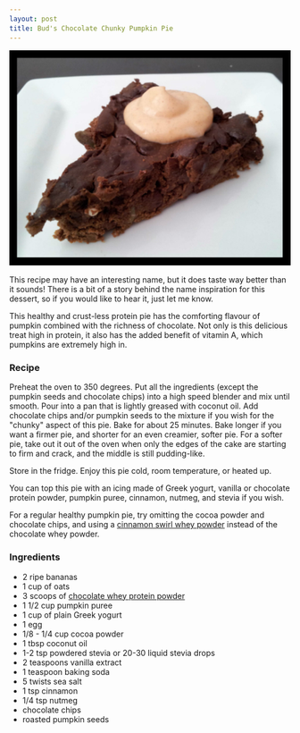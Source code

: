 ```yaml
---
layout: post
title: Bud's Chocolate Chunky Pumpkin Pie
---
```


![Chocolate Chunky Pumpkin Pie](/images/chocolate_chunky_pumpkin_pie.jpg)

This recipe may have an interesting name, but it does taste way better than it sounds! There is a bit of a story behind the name inspiration for this dessert, so if you would like to hear it, just let me know.

This healthy and crust-less protein pie has the comforting flavour of pumpkin combined with the richness of chocolate. Not only is this delicious treat high in protein, it also has the added benefit of vitamin A, which pumpkins are extremely high in. 

### Recipe
Preheat the oven to 350 degrees. Put all the ingredients (except the pumpkin seeds and chocolate chips) into a high speed blender and mix until smooth. Pour into a pan that is lightly greased with coconut oil. Add chocolate chips and/or pumpkin seeds to the mixture if you wish for the "chunky" aspect of this pie. Bake for about 25 minutes. Bake longer if you want a firmer pie, and shorter for an even creamier, softer pie. For a softer pie, take out it out of the oven when only the edges of the cake are starting to firm and crack, and the middle is still pudding-like.

Store in the fridge. Enjoy this pie cold, room temperature, or heated up. 

You can top this pie with an icing made of Greek yogurt, vanilla or chocolate protein powder, pumpkin puree, cinnamon, nutmeg, and stevia if you wish. 

For a regular healthy pumpkin pie, try omitting the cocoa powder and chocolate chips, and using a [cinnamon swirl whey powder](http://halfwhey.com/products/205) instead of the chocolate whey powder. 

### Ingredients 
- 2 ripe bananas
- 1 cup of oats
- 3 scoops of [chocolate whey protein powder](http://halfwhey.com/) 
- 1 1/2 cup pumpkin puree 
- 1 cup of plain Greek yogurt
- 1 egg 
- 1/8 - 1/4 cup cocoa powder
- 1 tbsp coconut oil
- 1-2 tsp powdered stevia or 20-30 liquid stevia drops 
- 2 teaspoons vanilla extract
- 1 teaspoon baking soda
- 5 twists sea salt
- 1 tsp cinnamon 
- 1/4 tsp nutmeg
- chocolate chips 
- roasted pumpkin seeds 

 
